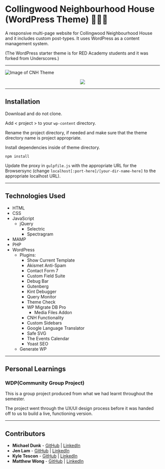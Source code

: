 # Collingwood Neighbourhood House (WordPress Theme) 🥗⛹🎨

A responsive multi-page website for Collingwood Neighbourhood House and it includes custom post-types. It uses WordPress as a content management system.

(The WordPress starter theme is for RED Academy students and it was forked from Underscores.)

---

![Image of CNH Theme](https://github.com/agalcalledjen/cnh-fall-2018/blob/master/themes/cnh/assets/images/README_Screenshots/instructions3.png)

<p align="center"><img src="https://github.com/agalcalledjen/cnh-fall-2018/blob/master/cnh-2018.gif"></p>

---

## Installation

Download and do not clone.

Add < project > to your `wp-content` directory.

Rename the project directory, if needed and make sure that the theme directory name is project appropriate.

Install dependencies inside of theme directory.

```
npm install
```

Update the proxy in `gulpfile.js` with the appropriate URL for the Browsersync (change `localhost[:port-here]/[your-dir-name-here]` to the appropriate localhost URL).

---

## Technologies Used

- HTML
- CSS
- JavaScript
  - jQuery
    - Selectric
    - Spectragram
- MAMP
- PHP
- WordPress
  - Plugins:
    - Show Current Template
    - Akismet Anti-Spam
    - Contact Form 7
    - Custom Field Suite
    - Debug Bar
    - Gutenberg
    - Kint Debugger
    - Query Monitor
    - Theme Check
    - WP Migrate DB Pro
      - Media Files Addon
    - CNH Functionality
    - Custom Sidebars
    - Google Language Translator
    - Safe SVG
    - The Events Calendar
    - Yoast SEO
  - Generate WP

---

## Personal Learnings

### WDP(Community Group Project)

This is a group project produced from what we had learnt throughout the semester.

The project went through the UX/UI design process before it was handed off to us to build a live, functioning version.

---

## Contributors

- **Michael Dunk** - [GitHub](https://github.com/mikedd96) | [LinkedIn](https://www.linkedin.com/in/michael-dunk-991952175/)
- **Jen Lam** - [GitHub](https://github.com/agalcalledjen) | [LinkedIn](https://www.linkedin.com/in/agalcalledjen/)
- **Kyle Tescon** - [GitHub](https://github.com/kyltec) | [LinkedIn](https://www.linkedin.com/in/kyle-tecson-9b6952175/)
- **Matthew Wong** - [GitHub](https://github.com/matthewaramis) | [LinkedIn](https://www.linkedin.com/in/matthew-wong-142953175/)
